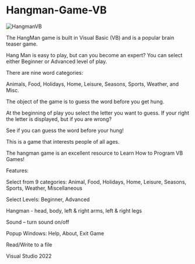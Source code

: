 # Hangman-Game-VB

![HangmanVB](https://github.com/user-attachments/assets/be05cf67-2bc3-4f64-a982-98204434e4b5)

The HangMan game is built in Visual Basic (VB) and is a popular brain teaser game.

Hang Man is easy to play, but can you become an expert? You can select either Beginner or Advanced level of play.

There are nine word categories:

Animals, Food, Holidays, Home, Leisure, Seasons, Sports, Weather, and Misc.

The object of the game is to guess the word before you get hung.

At the beginning of play you select the letter you want to guess. If your right the letter is displayed, but if you are wrong?

See if you can guess the word before your hung!

This is a game that interests people of all ages.

The hangman game is an excellent resource to Learn How to Program VB Games!

Features:

Select from 9 categories: Animal, Food, Holidays, Home, Leisure, Seasons, Sports, Weather, Miscellaneous

Select Levels: Beginner, Advanced

Hangman - head, body, left & right arms, left & right legs

Sound – turn sound on/off

Popup Windows: Help, About, Exit Game

Read/Write to a file

Visual Studio 2022
